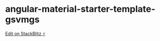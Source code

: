 # angular-material-starter-template-gsvmgs

[Edit on StackBlitz ⚡️](https://stackblitz.com/edit/angular-material-starter-template-gsvmgs)